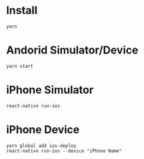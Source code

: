 # Install

```
yarn
```

# Andorid Simulator/Device

```
yarn start
```

# iPhone Simulator

```
react-native run-ios
```

# iPhone Device

```
yarn global add ios-deploy
react-native run-ios --device "iPhone Name"
```
